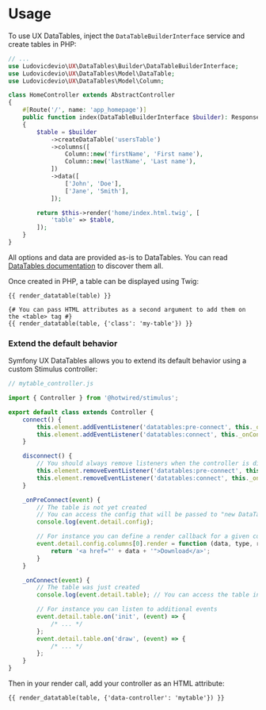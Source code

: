 
# Usage

To use UX DataTables, inject the `DataTableBuilderInterface` service and
create tables in PHP:

``` php
// ...
use Ludovicdevio\UX\DataTables\Builder\DataTableBuilderInterface;
use Ludovicdevio\UX\DataTables\Model\DataTable;
use Ludovicdevio\UX\DataTables\Model\Column;

class HomeController extends AbstractController
{
    #[Route('/', name: 'app_homepage')]
    public function index(DataTableBuilderInterface $builder): Response
    {
        $table = $builder
            ->createDataTable('usersTable')
            ->columns([
                Column::new('firstName', 'First name'),
                Column::new('lastName', 'Last name'),
            ])
            ->data([
                ['John', 'Doe'],
                ['Jane', 'Smith'],
            ]);

        return $this->render('home/index.html.twig', [
            'table' => $table,
        ]);
    }
}
```

All options and data are provided as-is to DataTables. You can read
[DataTables documentation](https://datatables.net/manual/) to discover
them all.

Once created in PHP, a table can be displayed using Twig:

``` html+twig
{{ render_datatable(table) }}

{# You can pass HTML attributes as a second argument to add them on the <table> tag #}
{{ render_datatable(table, {'class': 'my-table'}) }}
```

### Extend the default behavior

Symfony UX DataTables allows you to extend its default behavior using a
custom Stimulus controller:

``` javascript
// mytable_controller.js

import { Controller } from '@hotwired/stimulus';

export default class extends Controller {
    connect() {
        this.element.addEventListener('datatables:pre-connect', this._onPreConnect);
        this.element.addEventListener('datatables:connect', this._onConnect);
    }

    disconnect() {
        // You should always remove listeners when the controller is disconnected to avoid side effects
        this.element.removeEventListener('datatables:pre-connect', this._onPreConnect);
        this.element.removeEventListener('datatables:connect', this._onConnect);
    }

    _onPreConnect(event) {
        // The table is not yet created
        // You can access the config that will be passed to "new DataTable()"
        console.log(event.detail.config);

        // For instance you can define a render callback for a given column
        event.detail.config.columns[0].render = function (data, type, row, meta) {
            return '<a href="' + data + '">Download</a>';
        }
    }

    _onConnect(event) {
        // The table was just created
        console.log(event.detail.table); // You can access the table instance using the event details

        // For instance you can listen to additional events
        event.detail.table.on('init', (event) => {
            /* ... */
        };
        event.detail.table.on('draw', (event) => {
            /* ... */
        };
    }
}
```

Then in your render call, add your controller as an HTML attribute:

``` twig
{{ render_datatable(table, {'data-controller': 'mytable'}) }}
```
